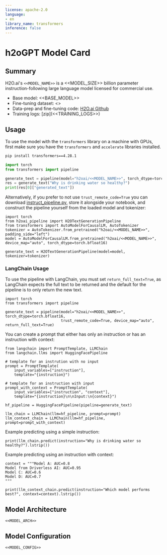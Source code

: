 ```yaml
---
license: apache-2.0
language:
- en
library_name: transformers
inference: false
---
```

# h2oGPT Model Card
## Summary

H2O.ai's `<<MODEL_NAME>>` is a <<MODEL_SIZE>> billion parameter instruction-following large language model licensed for commercial use.

- Base model: <<BASE_MODEL>>
- Fine-tuning dataset: <<DATASET>>
- Data-prep and fine-tuning code: [H2O.ai Github](https://github.com/h2oai/h2ogpt)
- Training logs: [zip](<<TRAINING_LOGS>>)

## Usage

To use the model with the `transformers` library on a machine with GPUs, first make sure you have the `transformers` and `accelerate` libraries installed.

```bash
pip install transformers==4.28.1
```

```python
import torch
from transformers import pipeline

generate_text = pipeline(model="h2oai/<<MODEL_NAME>>", torch_dtype=torch.bfloat16, trust_remote_code=True, device_map="auto")
res = generate_text("Why is drinking water so healthy?")
print(res[0]["generated_text"])
```

Alternatively, if you prefer to not use `trust_remote_code=True` you can download [instruct_pipeline.py](https://huggingface.co/h2oai/<<MODEL_NAME>>/blob/main/h2oai_pipeline.py),
store it alongside your notebook, and construct the pipeline yourself from the loaded model and tokenizer:

```
import torch
from h2oai_pipeline import H2OTextGenerationPipeline
from transformers import AutoModelForCausalLM, AutoTokenizer
tokenizer = AutoTokenizer.from_pretrained("h2oai/<<MODEL_NAME>>", padding_side="left")
model = AutoModelForCausalLM.from_pretrained("h2oai/<<MODEL_NAME>>", device_map="auto", torch_dtype=torch.bfloat16)

generate_text = H2OTextGenerationPipeline(model=model, tokenizer=tokenizer)
```

### LangChain Usage

To use the pipeline with LangChain, you must set `return_full_text=True`, as LangChain expects the full text to be returned 
and the default for the pipeline is to only return the new text.

```
import torch
from transformers import pipeline

generate_text = pipeline(model="h2oai/<<MODEL_NAME>>", torch_dtype=torch.bfloat16,
                         trust_remote_code=True, device_map="auto", return_full_text=True)
```

You can create a prompt that either has only an instruction or has an instruction with context:

```
from langchain import PromptTemplate, LLMChain
from langchain.llms import HuggingFacePipeline

# template for an instrution with no input
prompt = PromptTemplate(
    input_variables=["instruction"],
    template="{instruction}")

# template for an instruction with input
prompt_with_context = PromptTemplate(
    input_variables=["instruction", "context"],
    template="{instruction}\n\nInput:\n{context}")

hf_pipeline = HuggingFacePipeline(pipeline=generate_text)

llm_chain = LLMChain(llm=hf_pipeline, prompt=prompt)
llm_context_chain = LLMChain(llm=hf_pipeline, prompt=prompt_with_context)
```

Example predicting using a simple instruction:

```
print(llm_chain.predict(instruction="Why is drinking water so healthy?").lstrip())
```

Example predicting using an instruction with context:

```
context = """Model A: AUC=0.8
Model from Driverless AI: AUC=0.95
Model C: AUC=0.6
Model D: AUC=0.7
"""

print(llm_context_chain.predict(instruction="Which model performs best?", context=context).lstrip())
```

## Model Architecture

```
<<MODEL_ARCH>>
```

## Model Configuration

```
<<MODEL_CONFIG>>
```
